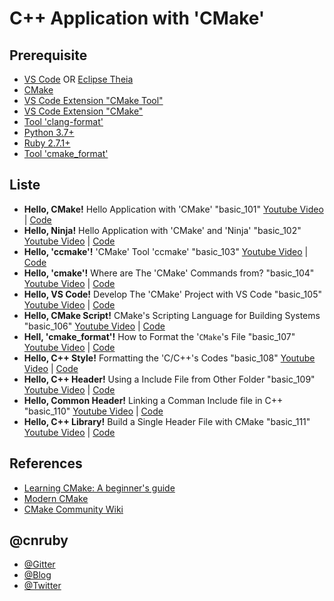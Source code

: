 # C++ Application with 'CMake'

## Prerequisite
- [VS Code](https://code.visualstudio.com/) OR [Eclipse Theia](https://theia-ide.org/)
- [CMake](https://cmake.org/)
- [VS Code Extension "CMake Tool"](https://marketplace.visualstudio.com/items?itemName=ms-vscode.cmake-tools) 
- [VS Code Extension "CMake"](https://marketplace.visualstudio.com/items?itemName=twxs.cmake)
- [Tool 'clang-format'](https://clang.llvm.org/docs/ClangFormatStyleOptions.html)
- [Python 3.7+](https://www.python.org/)
- [Ruby 2.7.1+](https://www.ruby-lang.org/en/)
- [Tool 'cmake_format'](https://github.com/cheshirekow/cmake_format)

## Liste
- **Hello, CMake!** Hello Application with 'CMake' "basic_101" [Youtube Video](https://youtu.be/I2-fIgkGfy8) | [Code](https://github.com/cnruby/w3h1_cmake/tree/basic_101)
- **Hello, Ninja!** Hello Application with 'CMake' and 'Ninja' "basic_102" [Youtube Video](https://youtu.be/wPpknWBG3v4) | [Code](https://github.com/cnruby/w3h1_cmake/tree/basic_102)
- **Hello, 'ccmake'!** 'CMake' Tool 'ccmake' "basic_103" [Youtube Video](https://youtu.be/yV7kopPr2Dk) | [Code](https://github.com/cnruby/w3h1_cmake/tree/basic_103)
- **Hello, 'cmake'!** Where are The 'CMake' Commands from? "basic_104" [Youtube Video](https://youtu.be/Dkfdqyeh4OM) | [Code](https://github.com/cnruby/w3h1_cmake/tree/basic_104)
- **Hello, VS Code!** Develop The 'CMake' Project with VS Code "basic_105" [Youtube Video](https://youtu.be/GgImAx-TTfY) | [Code](https://github.com/cnruby/w3h1_cmake/tree/basic_105)
- **Hello, CMake Script!** CMake's Scripting Language for Building Systems "basic_106" [Youtube Video](https://youtu.be/frS4Zc4zhMU) | [Code](https://github.com/cnruby/w3h1_cmake/tree/basic_106)
- **Hell, 'cmake_format'!** How to Format the '<code>CMake</code>'s File</h1> "basic_107" [Youtube Video](https://youtu.be/mhM12sqDKpE) | [Code](https://github.com/cnruby/w3h1_cmake/tree/basic_107)
- **Hello, C++ Style!** Formatting the 'C/C++'s Codes "basic_108" [Youtube Video](https://youtu.be/uN6OollV1xo) | [Code](https://github.com/cnruby/w3h1_cmake/tree/basic_108)
- **Hello, C++ Header!** Using a Include File from Other Folder "basic_109" [Youtube Video](https://youtu.be/dHt_i7-sBNM) | [Code](https://github.com/cnruby/w3h1_cmake/tree/basic_109)
- **Hello, Common Header!** Linking a Comman Include file in C++ "basic_110" [Youtube Video](https://youtu.be/XHcIdPFaTw0) | [Code](https://github.com/cnruby/w3h1_cmake/tree/basic_110)
- **Hello, C++ Library!** Build a Single Header File with CMake "basic_111" [Youtube Video](https://youtu.be/a0FdU06UGtQ) | [Code](https://github.com/cnruby/w3h1_cmake/tree/basic_111)

## References
- [Learning CMake: A beginner's guide](https://tuannguyen68.gitbooks.io/learning-cmake-a-beginner-s-guide/content/index.html)
- [Modern CMake](https://cliutils.gitlab.io/modern-cmake/)
- [CMake Community Wiki](https://gitlab.kitware.com/cmake/community/-/wikis/home)

## @cnruby
- [@Gitter](https://gitter.im/cnruby)
- [@Blog](https://www.blogger.com/blogger.g?tab=mj1&blogID=19758264#allposts/postNum=0)
- [@Twitter](https://twitter.com/cnruby)
